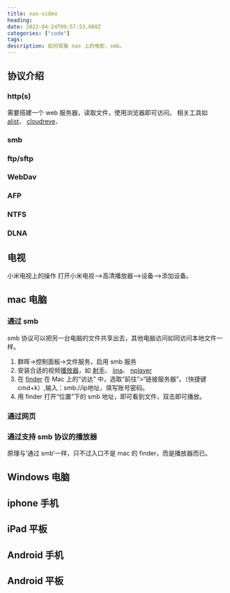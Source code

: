 ```yaml
---
title: nas-video 
heading:
date: 2022-04-24T09:57:53.008Z
categories: ["code"]
tags: 
description: 如何观看 nas 上的电影，smb。
---
```


## 协议介绍

### http(s)

需要搭建一个 web 服务器，读取文件，使用浏览器即可访问。
相关工具如 [alist](https://github.com/Xhofe/alist/blob/v2/README_cn.md)、 [cloudreve](https://github.com/cloudreve/Cloudreve)、 

### smb

### ftp/sftp

### WebDav

### AFP

### NTFS 

### DLNA


## 电视

小米电视上的操作
打开小米电视–>高清播放器–>设备–>添加设备。



## mac 电脑

### 通过 smb

smb 协议可以把另一台电脑的文件共享出去，其他电脑访问如同访问本地文件一样。

1. 群晖->控制面板->文件服务，启用 smb 服务
2. 安装合适的视频[播放器](https://www.yinxiang.com/everhub/note/5c17a619-ad6a-4d82-8a5d-1fa1d4d647b2)，如 [射手](https://www.splayer.org/)、 [iina](https://github.com/iina/iina)、 [nplayer](https://apps.apple.com/cn/app/nplayer/id1451273814)
3. 在 [finder](https://support.apple.com/zh-cn/guide/mac-help/mchlp1236/mac) 在 Mac 上的“访达” 中，选取“前往”>“链接服务器”。（快捷键 cmd+k）,输入：smb://ip地址，填写账号密码。
4. 用 finder 打开“位置”下的 smb 地址，即可看到文件，双击即可播放。


### 通过网页

### 通过支持 smb 协议的播放器

原理与‘通过 smb’一样，只不过入口不是 mac 的 finder，而是播放器而已。


## Windows 电脑

## iphone 手机

## iPad 平板


## Android 手机

## Android 平板











